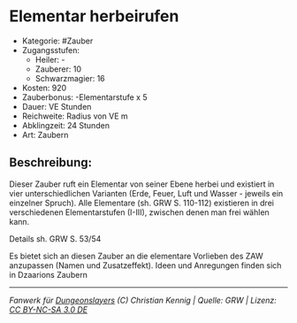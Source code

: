 # Elementar herbeirufen

- Kategorie: #Zauber
- Zugangsstufen:
  - Heiler: -
  - Zauberer: 10
  - Schwarzmagier: 16
- Kosten: 920
- Zauberbonus: -Elementarstufe x 5
- Dauer: VE Stunden
- Reichweite: Radius von VE m
- Abklingzeit: 24 Stunden
- Art: Zaubern

## Beschreibung:

Dieser Zauber ruft ein Elementar von seiner Ebene herbei und existiert in vier unterschiedlichen Varianten (Erde, Feuer, Luft und Wasser - jeweils ein einzelner Spruch). Alle Elementare (sh. GRW S. 110-112) existieren in drei verschiedenen Elementarstufen (I-III), zwischen denen man frei wählen kann.



Details sh. GRW S. 53/54



Es bietet sich an diesen Zauber an die elementare Vorlieben des ZAW anzupassen (Namen und Zusatzeffekt). Ideen und Anregungen finden sich in Dzaarions Zaubern

---

_Fanwerk für [Dungeonslayers](https://www.dungeonslayers.net/) (C) Christian Kennig | Quelle: GRW | Lizenz: [CC BY-NC-SA 3.0 DE](https://creativecommons.org/licenses/by-nc-sa/3.0/de/)_
